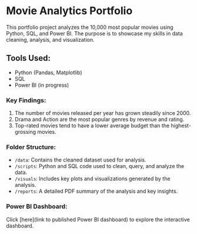 # Movie Analytics Portfolio

This portfolio project analyzes the 10,000 most popular movies using Python, SQL, and Power BI. The purpose is to showcase my skills in data cleaning, analysis, and visualization. 

## Tools Used:
- Python (Pandas, Matplotlib)
- SQL  
- Power BI (in progress)

### Key Findings:
1. The number of movies released per year has grown steadily since 2000.
2. Drama and Action are the most popular genres by revenue and rating.
3. Top-rated movies tend to have a lower average budget than the highest-grossing movies.

### Folder Structure:
- `/data`: Contains the cleaned dataset used for analysis.
- `/scripts`: Python and SQL code used to clean, query, and analyze the data.
- `/visuals`: Includes key plots and visualizations generated by the analysis.
- `/reports`: A detailed PDF summary of the analysis and key insights.

### Power BI Dashboard:
Click [here](link to published Power BI dashboard) to explore the interactive dashboard.
